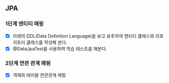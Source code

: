 ## JPA

### 1단계 엔티티 매핑
- [x] 아래의 DDL(Data Definition Language)을 보고 유추하여 엔티티 클래스와 리포지토리 클래스를 작성해 본다.
- [x] @DataJpaTest를 사용하여 학습 테스트를 해본다.

### 2단계 연관 관계 매핑
- [x] 객체와 테이블 연관관계 매핑
